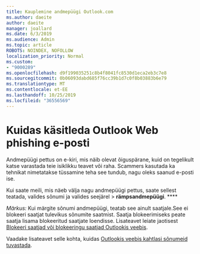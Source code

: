 ```yaml
---
title: Kauplemine andmepüügi Outlook.com
ms.author: daeite
author: daeite
manager: joallard
ms.date: 6/3/2019
ms.audience: Admin
ms.topic: article
ROBOTS: NOINDEX, NOFOLLOW
localization_priority: Normal
ms.custom:
- "9000289"
ms.openlocfilehash: d9f199035251c8b4f8041fc8530d1eca2eb3c7e8
ms.sourcegitcommit: 0b06093dabd685f76cc39b1d7c0f8b03883b6e79
ms.translationtype: MT
ms.contentlocale: et-EE
ms.lasthandoff: 10/25/2019
ms.locfileid: "36556569"
---
```

# <a name="how-to-deal-with-a-phishing-email-in-outlook-on-the-web"></a>Kuidas käsitleda Outlook Web phishing e-posti

Andmepüügi pettus on e-kiri, mis näib olevat õiguspärane, kuid on tegelikult katse varastada teie isiklikku teavet või raha. Scammers kasutada ka tehnikat nimetatakse tüssamine teha see tundub, nagu oleks saanud e-posti ise.

Kui saate meili, mis näeb välja nagu andmepüügi pettus, saate sellest teatada, valides sõnumi ja valides seejärel > **rämpsandmepüügi**. ****

*Märkus:* Kui märgite sõnumi andmepüügi, teatab see ainult saatjale.See ei blokeeri saatjat tulevikus sõnumite saatmist. Saatja blokeerimiseks peate saatja lisama blokeeritud saatjate loendisse. Lisateavet leiate jaotisest [Blokeeri saatjad või blokeeringu saatjad Outlookis veebis](https://support.office.com/article/9bf812d4-6995-4d19-901a-76d6e26939b0).

Vaadake lisateavet selle kohta, kuidas [Outlookis veebis kahtlasi sõnumeid tuvastada](https://support.office.com/article/3d44102b-6ce3-4f7c-a359-b623bec82206).